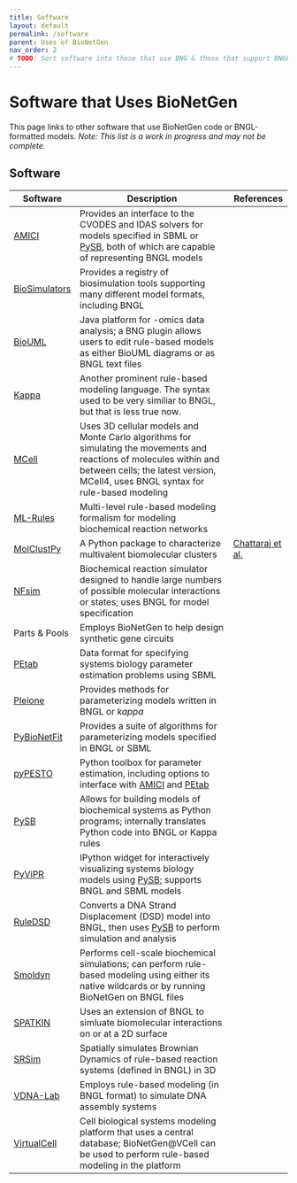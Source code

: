 ```yaml
---
title: Software
layout: default
permalink: /software
parent: Uses of BioNetGen
nav_order: 2
# TODO: Sort software into those that use BNG & those that support BNGL models; add blurbs about usage/compatibility
---
```


# Software that Uses BioNetGen
This page links to other software that use BioNetGen code or BNGL-formatted models. *Note: This list is a work in progress and may not be complete.*

## Software
<!-- DON'T ADD ANOTHER PIPE (" | ") AT THE END; adds anextra column for some reason -->

| Software | Description | References
| -------- | ----------- | ----------
| [AMICI](https://amici.readthedocs.io/en/latest/index.html) | Provides an interface to the CVODES and IDAS solvers for models specified in SBML or [PySB](https://pysb.org/), both of which are capable of representing BNGL models
| [BioSimulators](https://biosimulators.org/)| Provides a registry of biosimulation tools supporting many different model formats, including BNGL
| [BioUML](https://www.biouml.org/) | Java platform for -omics data analysis; a BNG plugin allows users to edit rule-based models as either BioUML diagrams or as BNGL text files
| [Kappa](https://kappalanguage.org/) | Another prominent rule-based modeling language. The syntax used to be very similiar to BNGL, but that is less true now.
| [MCell](https://mcell.org/) | Uses 3D cellular models and Monte Carlo algorithms for simulating the movements and reactions of molecules within and between cells; the latest version, MCell4, uses BNGL syntax for rule-based modeling
| [ML-Rules](https://git.informatik.uni-rostock.de/mosi/mlrules2) | Multi-level rule-based modeling formalism for modeling biochemical reaction networks
| [MolClustPy](https://molclustpy.github.io/) | A Python package to characterize multivalent biomolecular clusters | [Chattaraj et al.](https://academic.oup.com/bioinformatics/article/39/6/btad385/7199581)
| [NFsim](http://michaelsneddon.net/nfsim/) | Biochemical reaction simulator designed to handle large numbers of possible molecular interactions or states; uses BNGL for model specification
| Parts & Pools | Employs BioNetGen to help design synthetic gene circuits <!-- Can't find a suitable link or download site -->
| [PEtab](https://petab.readthedocs.io/en/latest/) | Data format for specifying systems biology parameter estimation problems using SBML
| [Pleione](https://pleione.readthedocs.io/en/latest/) | Provides methods for parameterizing models written in BNGL or *kappa*
| [PyBioNetFit](https://bionetfit.nau.edu/) | Provides a suite of algorithms for parameterizing models specified in BNGL or SBML
| [pyPESTO](https://pypesto.readthedocs.io/en/latest/#) | Python toolbox for parameter estimation, including options to interface with [AMICI](https://amici.readthedocs.io/en/latest/index.html) and [PEtab](https://petab.readthedocs.io/en/latest/)
| [PySB](https://pysb.org/) | Allows for building models of biochemical systems as Python programs; internally translates Python code into BNGL or Kappa rules
| [PyViPR](https://pyvipr.readthedocs.io/en/latest/) | IPython widget for interactively visualizing systems biology models using [PySB](https://pysb.org/); supports BNGL and SBML models
| [RuleDSD](https://aaltodoc.aalto.fi/handle/123456789/43847) | Converts a DNA Strand Displacement (DSD) model into BNGL, then uses [PySB](https://pysb.org/) to perform simulation and analysis
| [Smoldyn](https://www.smoldyn.org/) | Performs cell-scale biochemical simulations; can perform rule-based modeling using either its native wildcards or by running BioNetGen on BNGL files
| [SPATKIN](https://pmbm.ippt.pan.pl/web/Spatkin) | Uses an extension of BNGL to simluate biomolecular interactions on or at a 2D surface
| [SRSim](https://www.biosys.uni-jena.de/Members/Gerd+Gruenert/SRSim.html) | Spatially simulates Brownian Dynamics of rule-based reaction systems (defined in BNGL) in 3D
| [VDNA-Lab](https://github.com/Frankie-Spencer/virtual_dna_lab) | Employs rule-based modeling (in BNGL format) to simulate DNA assembly systems
| [VirtualCell](https://vcell.org/bionetgen/) | Cell biological systems modeling platform that uses a central database; BioNetGen@VCell can be used to perform rule-based modeling in the platform
